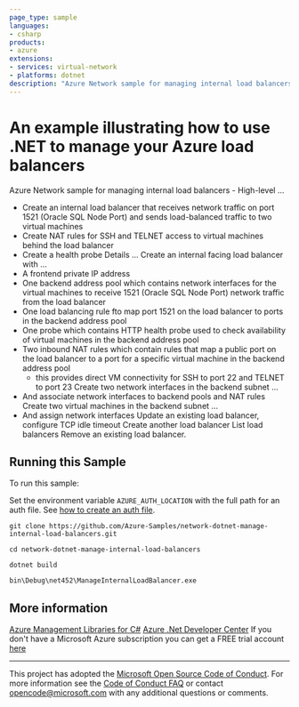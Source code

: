 ```yaml
---
page_type: sample
languages:
- csharp
products:
- azure
extensions:
- services: virtual-network
- platforms: dotnet
description: "Azure Network sample for managing internal load balancers."
---
```


# An example illustrating how to use .NET to manage your Azure load balancers #

 Azure Network sample for managing internal load balancers -
 High-level ...
 - Create an internal load balancer that receives network traffic on
   port 1521 (Oracle SQL Node Port) and sends load-balanced traffic
   to two virtual machines
 - Create NAT rules for SSH and TELNET access to virtual
   machines behind the load balancer
 - Create a health probe
 Details ...
 Create an internal facing load balancer with ...
 - A frontend private IP address
 - One backend address pool which contains network interfaces for the virtual
   machines to receive 1521 (Oracle SQL Node Port) network traffic from the load balancer
 - One load balancing rule fto map port 1521 on the load balancer to
   ports in the backend address pool
 - One probe which contains HTTP health probe used to check availability
   of virtual machines in the backend address pool
 - Two inbound NAT rules which contain rules that map a public port on the load
   balancer to a port for a specific virtual machine in the backend address pool
   - this provides direct VM connectivity for SSH to port 22 and TELNET to port 23
 Create two network interfaces in the backend subnet ...
 - And associate network interfaces to backend pools and NAT rules
 Create two virtual machines in the backend subnet ...
 - And assign network interfaces
 Update an existing load balancer, configure TCP idle timeout
 Create another load balancer
 List load balancers
 Remove an existing load balancer.


## Running this Sample ##

To run this sample:

Set the environment variable `AZURE_AUTH_LOCATION` with the full path for an auth file. See [how to create an auth file](https://github.com/Azure/azure-libraries-for-net/blob/master/AUTH.md).

    git clone https://github.com/Azure-Samples/network-dotnet-manage-internal-load-balancers.git

    cd network-dotnet-manage-internal-load-balancers

    dotnet build

    bin\Debug\net452\ManageInternalLoadBalancer.exe

## More information ##

[Azure Management Libraries for C#](https://github.com/Azure/azure-sdk-for-net/tree/Fluent)
[Azure .Net Developer Center](https://azure.microsoft.com/en-us/develop/net/)
If you don't have a Microsoft Azure subscription you can get a FREE trial account [here](http://go.microsoft.com/fwlink/?LinkId=330212)

---

This project has adopted the [Microsoft Open Source Code of Conduct](https://opensource.microsoft.com/codeofconduct/). For more information see the [Code of Conduct FAQ](https://opensource.microsoft.com/codeofconduct/faq/) or contact [opencode@microsoft.com](mailto:opencode@microsoft.com) with any additional questions or comments.
